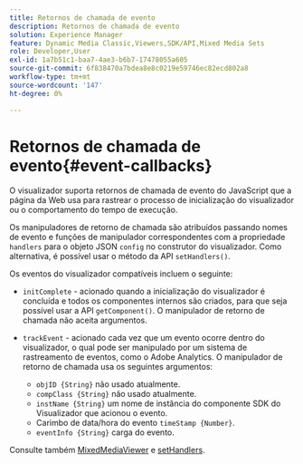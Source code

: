 ```yaml
---
title: Retornos de chamada de evento
description: Retornos de chamada de evento
solution: Experience Manager
feature: Dynamic Media Classic,Viewers,SDK/API,Mixed Media Sets
role: Developer,User
exl-id: 1a7b51c1-baa7-4ae3-b6b7-17478055a605
source-git-commit: 6f838470a7bdea8e8c0219e59746ec82ecd802a8
workflow-type: tm+mt
source-wordcount: '147'
ht-degree: 0%

---
```


# Retornos de chamada de evento{#event-callbacks}

O visualizador suporta retornos de chamada de evento do JavaScript que a página da Web usa para rastrear o processo de inicialização do visualizador ou o comportamento do tempo de execução.

Os manipuladores de retorno de chamada são atribuídos passando nomes de evento e funções de manipulador correspondentes com a propriedade `handlers` para o objeto JSON `config` no construtor do visualizador. Como alternativa, é possível usar o método da API `setHandlers()`.

Os eventos do visualizador compatíveis incluem o seguinte:

* `initComplete` - acionado quando a inicialização do visualizador é concluída e todos os componentes internos são criados, para que seja possível usar a API `getComponent()`. O manipulador de retorno de chamada não aceita argumentos.

* `trackEvent` - acionado cada vez que um evento ocorre dentro do visualizador, o qual pode ser manipulado por um sistema de rastreamento de eventos, como o Adobe Analytics. O manipulador de retorno de chamada usa os seguintes argumentos:

   * `objID {String}` não usado atualmente.
   * `compClass {String}` não usado atualmente.
   * `instName {String}` um nome de instância do componente SDK do Visualizador que acionou o evento.
   * Carimbo de data/hora do evento `timeStamp {Number}`.
   * `eventInfo {String}` carga do evento.

Consulte também [MixedMediaViewer](../../c-html5-s7-aem-asset-viewers/c-html5-mixedmedia-viewer-about/c-html5-mixedmedia-viewer-javascriptapiref/r-html5-mixedmedia-javascriptapiref-mixedmediaviewer.md#reference-59b70dd7b58c43059bd85e3295441195) e [setHandlers](../../c-html5-s7-aem-asset-viewers/c-html5-mixedmedia-viewer-about/c-html5-mixedmedia-viewer-javascriptapiref/r-html5-mixedmedia-javascriptapiref-sethandlers.md#reference-09523cf4f448400b83f7906688368bf3).
